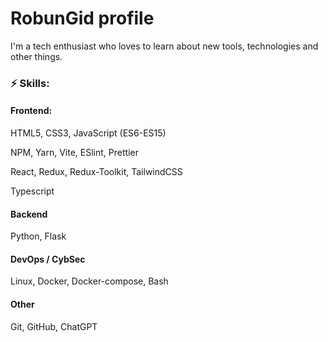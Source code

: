 # RobunGid profile 
I'm a tech enthusiast who loves to learn about new tools, technologies and other things. 

### ⚡ Skills:

#### Frontend:
HTML5, CSS3, JavaScript (ES6-ES15)

NPM, Yarn, Vite, ESlint, Prettier

React, Redux, Redux-Toolkit, TailwindCSS

Typescript

#### Backend
Python, Flask

#### DevOps / CybSec
Linux, Docker, Docker-compose, Bash

#### Other
Git, GitHub, ChatGPT
